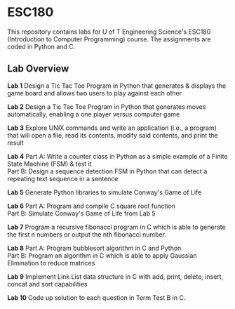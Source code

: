 # ESC180  
This repository contains labs for U of T Engineering Science's ESC180 (Introduction to Computer Programming) course. The assignments are coded in Python and C. 

## Lab Overview
**Lab 1**  Design a Tic Tac Toe Program in Python that generates & displays the game board and allows two users to play against each other    

**Lab 2**  Design a Tic Tac Toe Program in Python that generates moves automatically, enabling a one player versus computer game    

**Lab 3**  Explore UNIX commands and write an application (i.e., a program) that will open a file, read its contents, modify said contents, and print the result  

**Lab 4**  Part A: Write a counter class in Python as a simple example of a Finite State Machine (FSM) & test it   
Part B: Design a sequence detection FSM in Python that can detect a repeating text sequence in a sentence   

**Lab 5**  Generate Python libraries to simulate Conway's Game of Life   

**Lab 6**  Part A: Program and compile C square root function  
Part B: Simulate Conway's Game of Life from Lab 5   

**Lab 7**  Program a recursive fibonacci program in C which is able to generate the first n numbers or output the nth fibonacci number.  

**Lab 8**  Part A: Program bubblesort algorithm in C and Python   
Part B: Program an algorithm in C which is able to apply Gaussian Elimination to reduce matrices  

**Lab 9**  Implement Link List data structure in C with add, print, delete, insert, concat and sort capabilities 

**Lab 10**  Code up solution to each question in Term Test B in C.  


